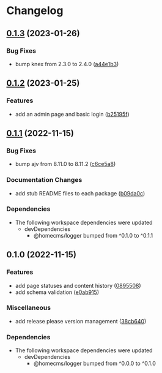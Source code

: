 # Changelog

## [0.1.3](https://github.com/homecms/homecms/compare/data-v0.1.2...data-v0.1.3) (2023-01-26)


### Bug Fixes

* bump knex from 2.3.0 to 2.4.0 ([a44e1b3](https://github.com/homecms/homecms/commit/a44e1b3833d1fc80a5b3671e57b365ea765fda44))

## [0.1.2](https://github.com/homecms/homecms/compare/data-v0.1.1...data-v0.1.2) (2023-01-25)


### Features

* add an admin page and basic login ([b25195f](https://github.com/homecms/homecms/commit/b25195fc5b2f292ad9ddf819ae04fabb901f208c))

## [0.1.1](https://github.com/homecms/homecms/compare/data-v0.1.0...data-v0.1.1) (2022-11-15)


### Bug Fixes

* bump ajv from 8.11.0 to 8.11.2 ([c6ce5a8](https://github.com/homecms/homecms/commit/c6ce5a80ad0f1aefc79d688f63a0a08c3eb0d136))


### Documentation Changes

* add stub README files to each package ([b09da0c](https://github.com/homecms/homecms/commit/b09da0c9ed9b68f47e5362bca5241fa67d7f5c3b))


### Dependencies

* The following workspace dependencies were updated
  * devDependencies
    * @homecms/logger bumped from ^0.1.0 to ^0.1.1

## 0.1.0 (2022-11-15)


### Features

* add page statuses and content history ([0895508](https://github.com/homecms/homecms/commit/089550894a3c3ac6ca967c9d868e3ece730bd237))
* add schema validation ([e0ab915](https://github.com/homecms/homecms/commit/e0ab915ffa4fb33afd40f2b0459e84eb9613ddae))


### Miscellaneous

* add release please version management ([38cb640](https://github.com/homecms/homecms/commit/38cb640b85eec2b33e9421c30fee0ea35b2c6989))


### Dependencies

* The following workspace dependencies were updated
  * devDependencies
    * @homecms/logger bumped from ^0.0.0 to ^0.1.0
